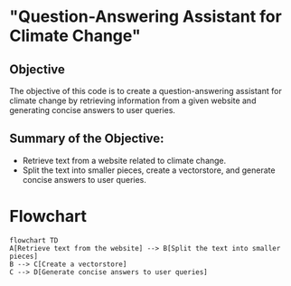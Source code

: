 # "Question-Answering Assistant for Climate Change"

## Objective
The objective of this code is to create a question-answering assistant for climate change by retrieving information from a given website and generating concise answers to user queries.

## Summary of the Objective:
- Retrieve text from a website related to climate change.
- Split the text into smaller pieces, create a vectorstore, and generate concise answers to user queries.

# Flowchart
```mermaid
flowchart TD
A[Retrieve text from the website] --> B[Split the text into smaller pieces]
B --> C[Create a vectorstore]
C --> D[Generate concise answers to user queries]
```